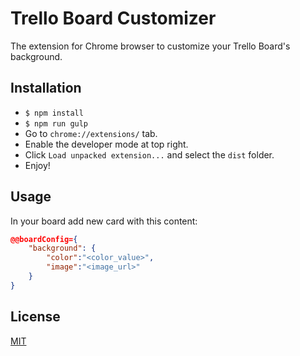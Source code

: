 Trello Board Customizer
====================
The extension for Chrome browser to customize your Trello Board's background.

Installation
-----

- `$ npm install`
- `$ npm run gulp`
- Go to `chrome://extensions/` tab.
- Enable the developer mode at top right.
- Click `Load unpacked extension...` and select the `dist` folder.
- Enjoy!

Usage
-----

In your board add new card with this content:

```json
@@boardConfig={
    "background": {
        "color":"<color_value>",
        "image":"<image_url>"
    }
}
```

License
-----

[MIT](http://opensource.org/licenses/MIT)